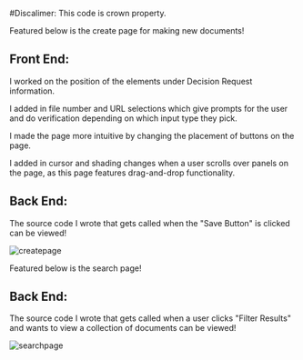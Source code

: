 
#Discalimer: This code is crown property.

Featured below is the create page for making new documents! 

Front End:
----------
I worked on the position of the elements under Decision Request information.

I added in file number and URL selections which give prompts for the user and do verification depending on which input type they pick.

I made the page more intuitive by changing the placement of buttons on the page.

I added in cursor and shading changes when a user scrolls over panels on the page, as this page features drag-and-drop functionality.

Back End:
---------
The source code I wrote that gets called when the "Save Button" is clicked can be viewed!


![createpage](https://cloud.githubusercontent.com/assets/15184861/25734465/bef078b8-3128-11e7-9240-8b602cde2df5.png)

Featured below is the search page!

Back End:
---------

The source code I wrote that gets called when a user clicks "Filter Results" and wants to view a collection of documents can be viewed!


![searchpage](https://cloud.githubusercontent.com/assets/15184861/25734464/beebb350-3128-11e7-852b-17270fa59438.png)



